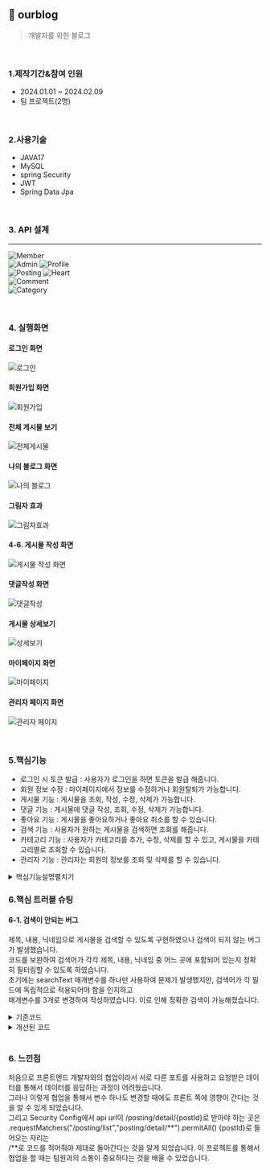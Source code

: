 ## :pushpin: ourblog   
>개발자를 위한 블로그    
   
</br>   

### 1.제작기간&참여 인원   
* 2024.01.01 ~ 2024.02.09   
* 팀 프로젝트(2명)   

</br>

### 2.사용기술   
* JAVA17   
* MySQL   
* spring Security   
* JWT   
* Spring Data Jpa   
       
 </br>     

 ### 3. API 설계 
 ---   
 ![Member](https://github.com/Seoha95/ourblog/assets/107228582/4b4056ba-bb1e-42c5-af66-823252da630d)   
![Admin](https://github.com/Seoha95/ourblog/assets/107228582/4e0ae996-98e3-4bb6-a852-05b56d8881c4)
![Profile](https://github.com/Seoha95/ourblog/assets/107228582/d9071551-c6a4-420f-930e-2c5a2c7cbd69)   
![Posting](https://github.com/Seoha95/ourblog/assets/107228582/fb06c28c-c29a-4bdd-98e1-9cb257cadaf9)
![Heart](https://github.com/Seoha95/ourblog/assets/107228582/00713183-ee70-41ae-b592-9c8019c93b23)   
![Comment](https://github.com/Seoha95/ourblog/assets/107228582/acd8a181-89f0-4569-924c-e0ad96319d9a)   
![Category](https://github.com/Seoha95/ourblog/assets/107228582/767dc16f-a054-4eaf-8e46-fd7a4704c88a)

</br>   

### 4. 실행화면   
#### 로그인 화면   
![로그인](https://github.com/Seoha95/ourblog/assets/107228582/ac07562d-29f9-493c-8ea8-83140e1d281c)    
#### 회원가입 화면   
![회원가입](https://github.com/Seoha95/ourblog/assets/107228582/e903a5e4-36ea-47ac-a358-bda03eb50a08)     
#### 전체 게시물 보기   
![전체게시물](https://github.com/Seoha95/ourblog/assets/107228582/424bb69d-8c04-4b37-9837-e91af7fd1de6)    
#### 나의 블로그 화면   
![나의 블로그](https://github.com/Seoha95/ourblog/assets/107228582/600107b9-d8d5-48e2-a24c-ba0883d9494f)     
#### 그림자 효과   
![그림자효과](https://github.com/Seoha95/ourblog/assets/107228582/4e903ed5-180e-4c0c-8ea2-cd820be611e1)      
#### 4-6. 게시물 작성 화면   
![게시물 작성 화면](https://github.com/Seoha95/ourblog/assets/107228582/bf9221d3-570b-4184-a3d4-d9ed0b9e917b)    
#### 댓글작성 화면   
![댓글작성](https://github.com/Seoha95/ourblog/assets/107228582/6b9f8374-c7df-44e4-b650-5470c00fb645)   
#### 게시물 상세보기  
![상세보기](https://github.com/Seoha95/ourblog/assets/107228582/40f44fee-2c0a-46d9-99dc-60ad051c75aa)  
#### 마이페이지 화면   
![마이페이지](https://github.com/Seoha95/ourblog/assets/107228582/90c97972-fdb1-4dd2-b892-4c5f218c24d6)   
#### 관리자 페이지 화면   
![관리자 페이지](https://github.com/Seoha95/ourblog/assets/107228582/a1edcd45-cdf7-4c25-b8ae-0b3ab625a3a4)   

</br>      

### 5.핵심기능   
  * 로그인 시 토큰 발급 : 사용자가 로그인을 하면 토큰을 발급 해줍니다.   
  * 회원 정보 수정 : 마이페이지에서 정보를 수정하거나 회원탈퇴가 가능합니다. 
  * 게시물 기능 : 게시물을 조회, 작성, 수정, 삭제가 가능합니다. 
  * 댓글 기능 : 게시물에 댓글 작성, 조회, 수정, 삭제가 가능합니다. 
  * 좋아요 기능 : 게시물을 좋아요하거나 좋아요 취소를 할 수 있습니다. 
  * 검색 기능 : 사용자가 원하는 게시물을 검색하면 조회를 해줍니다.
  * 카테고리 기능 : 사용자가 카테고리를 추가, 수정, 삭제를 할 수 있고, 게시물을 카테고리별로 조회할 수 있습니다.
  * 관리자 기능 : 관리자는 회원의 정보를 조회 및 삭제를 할 수 있습니다.     

<details>
<summary>핵심기능설명펼치기</summary>   

#### 5-1. 로그인 시 토큰 발급
* 로그인 기능 📍[코드확인](https://github.com/Seoha95/ourblog/blob/a60351ce53debd4ebff276e1bd8da6208081459d/src/main/java/com/team/ourblog/service/AuthService.java#L51-L71)   
  * 사용자가 로그인시 어세스토큰 생성과 리프레쉬 토큰 생성 후 DB에 저장합니다.
#### 5-2. 회원 정보 수정 
* 회원 정보 수정 📍[코드확인](https://github.com/Seoha95/ourblog/blob/a60351ce53debd4ebff276e1bd8da6208081459d/src/main/java/com/team/ourblog/service/ProfileService.java#L19-L77)   
    * 프로필 이미지, 닉네임, 이메일, 비밀번호를 수정할 수 있습니다.
* 회원 탈퇴 📍[코드확인](https://github.com/Seoha95/ourblog/blob/9cf13fbbbc2b31ef474f6c1894a0ba55f8e01a50/src/main/java/com/team/ourblog/service/AuthService.java#L102-L110)  
    * 회원은 마이페이지에서 회원탈퇴를 할 수 있습니다.
#### 5-3. 게시물 기능 
* 전체 게시물 조회 기능 📍[코드확인](https://github.com/Seoha95/ourblog/blob/a60351ce53debd4ebff276e1bd8da6208081459d/src/main/java/com/team/ourblog/service/PostingService.java#L27-L33)   
    * 회원과 비회원 모두 메인페이지에서 전체 게시물을 볼 수 있습니다. 
* 내 블로그 게시물 조회 기능 📍[코드확인](https://github.com/Seoha95/ourblog/blob/a60351ce53debd4ebff276e1bd8da6208081459d/src/main/java/com/team/ourblog/service/PostingService.java#L35-L41)  
    * 내블로그를 클릭하면 로그인한 사용자의 포스팅한 게시물만 조회를 합니다.
* 게시물 작성 기능 📍[코드확인](https://github.com/Seoha95/ourblog/blob/a60351ce53debd4ebff276e1bd8da6208081459d/src/main/java/com/team/ourblog/service/PostingService.java#L57-L69)  
    * 회원만이 게시물을 작성할 수 있습니다. 
* 게시물 수정 기능 📍[코드확인](https://github.com/Seoha95/ourblog/blob/a60351ce53debd4ebff276e1bd8da6208081459d/src/main/java/com/team/ourblog/service/PostingService.java#L78-L86) 
    * 게시물을 작성한 사용자가 게시물을 수정할 수 있습니다. 
* 게시물 삭제 기능 📍[코드확인](https://github.com/Seoha95/ourblog/blob/a60351ce53debd4ebff276e1bd8da6208081459d/src/main/java/com/team/ourblog/service/PostingService.java#L88-L91) 
    * 게시물을 작성한 사용자가 게시물을 삭제할 수 있습니다.
#### 5-4. 댓글 기능 
* 댓글 조회 기능 📍[코드확인](https://github.com/Seoha95/ourblog/blob/a60351ce53debd4ebff276e1bd8da6208081459d/src/main/java/com/team/ourblog/service/CommentService.java#L29-L35) 
    * 회원과 비회원 모두 게시물에 대한 댓글 리스트를 볼 수 있습니다.
* 댓글 작성 기능 📍[코드확인](https://github.com/Seoha95/ourblog/blob/a60351ce53debd4ebff276e1bd8da6208081459d/src/main/java/com/team/ourblog/service/CommentService.java#L37-L54) 
    * 회원만 게시물에 댓글을 작성할 수 있습니다. 
* 댓글 삭제 기능 📍[코드확인](https://github.com/Seoha95/ourblog/blob/a60351ce53debd4ebff276e1bd8da6208081459d/src/main/java/com/team/ourblog/service/CommentService.java#L56-L67) 
    * 게시물에 댓글을 작성한 작성자만 삭제할 수 있습니다. 
#### 5-5. 좋아요 기능 
* 게시물 좋아요 기능 📍[코드확인](https://github.com/Seoha95/ourblog/blob/a60351ce53debd4ebff276e1bd8da6208081459d/src/main/java/com/team/ourblog/service/HeartService.java#L26-L46) 
    * 게시물 상세보기에 들어가서 회원만 좋아요를 누를 수 있습니다. 
* 게시물 좋아요 취소 기능 📍[코드확인](https://github.com/Seoha95/ourblog/blob/a60351ce53debd4ebff276e1bd8da6208081459d/src/main/java/com/team/ourblog/service/HeartService.java#L48-L64) 
    * 게시물 상세보기에 들어가서 좋아요를 눌렀던 회원이 좋아요 취소를 할 수 있습니다. 
#### 5-6. 검색 기능 
* 게시물 검색 기능 📍[코드확인](https://github.com/Seoha95/ourblog/blob/a60351ce53debd4ebff276e1bd8da6208081459d/src/main/java/com/team/ourblog/service/PostingService.java#L42-L48) 
    * 제목, 내용, 닉네임 중에서 한 글자만 검색해도 연관된 모든 게시물이 조회될 수 있게 구현했습니다.
#### 5-7 카테고리 기능
* 카테고리 기본 4개 생성 기능 📍[코드확인](https://github.com/Seoha95/ourblog/blob/94c313fbbdd3c273c04f4fdc667031519ee0204b/src/main/java/com/team/ourblog/service/MemberService.java#L65-L78)
   * 회원가입시 기본적으로 4개의 카테고리가 생성되도록 구현 했습니다.
* 카테고리 추가 기능 📍[코드확인](https://github.com/Seoha95/ourblog/blob/94c313fbbdd3c273c04f4fdc667031519ee0204b/src/main/java/com/team/ourblog/service/CategoryService.java#L22-L33)
   * 사용자가 카테고리를 추가해서 원하는 이름으로 저장할 수 있습니다.   
* 카테고리 수정 기능 📍[코드확인](https://github.com/Seoha95/ourblog/blob/94c313fbbdd3c273c04f4fdc667031519ee0204b/src/main/java/com/team/ourblog/service/CategoryService.java#L35-L44)
   * 사용자가 기본적으로 제공되는 카테고리나 새로 추가한 카테고리의 이름을 수정할 수 있습니다.    
* 카테고리 삭제 기능 📍[코드확인](https://github.com/Seoha95/ourblog/blob/94c313fbbdd3c273c04f4fdc667031519ee0204b/src/main/java/com/team/ourblog/service/CategoryService.java#L46-L50)
   * 사용자가 선택한 카테고리를 삭제할 수 있습니다.    
#### 5-7. 관리자 기능 
* 회원의 정보를 전체 조회 기능 📍[코드확인](https://github.com/Seoha95/ourblog/blob/a60351ce53debd4ebff276e1bd8da6208081459d/src/main/java/com/team/ourblog/service/MemberService.java#L80-L85)
   * 관리자가 전체 회원의 정보를 볼 수 있습니다.     
* 회원의 정보 관리 기능 📍[코드확인](https://github.com/Seoha95/ourblog/blob/a60351ce53debd4ebff276e1bd8da6208081459d/src/main/java/com/team/ourblog/service/MemberService.java#L86-L92) 
    * 관리자의 권한으로 회원의 정보를 삭제할 수 있습니다.
</br>
</details>   

### 6.핵심 트러블 슈팅
#### 6-1. 검색이 안되는 버그   
제목, 내용, 닉네임으로 게시물을 검색할 수 있도록 구현하였으나 검색이 되지 않는 버그가 발생했습니다.    
코드를 보완하여 검색어가 각각 제목, 내용, 닉네임 중 어느 곳에 포함되어 있는지 정확히 필터링할 수 있도록 하였습니다.   
초기에는 searchText 매개변수를 하나만 사용하여 문제가 발생했지만, 검색어가 각 필드에 독립적으로 적용되어야 함을 인지하고   
매개변수를 3개로 변경하여 작성하였습니다. 이로 인해 정확한 검색이 가능해졌습니다.   
<details>      
<summary>기존코드</summary>      
<pre>
<code>
    PostingRepository.java   
   public interface PostingRepository extends JpaRepository<Posting,Long> {   
    List<Posting> findByTitleContainingOrContentContainingOrNickNameContainingOrderByCreateDateDesc(String searchText);   
       }
  
    PostingService.java    
     public List<PostingListResponseDto> getPostingList(String searchText){   
        List<Posting> postingList = postingRepository.findByTitleContainingOrContentContainingOrNickNameContainingOrderByCreateDateDesc(searchText);   
         
        return postingList.stream()   
                .map(PostingListResponseDto::fromEntity)   
                .collect(Collectors.toList());   
</code>
</pre>
   
</details>   

<details>
<summary>개선된 코드</summary>
<pre>
<code>   
     PostingRepository.java   
     public interface PostingRepository extends JpaRepository<Posting,Long> {  
     List<Posting> findByTitleContainingOrContentContainingOrNickNameContainingOrderByCreateDateDesc(String title, String content, String nickname);   
     }   
        
     PostingService.java    
     public List<PostingListResponseDto> getPostingList(String searchText){    
     List<Posting> postingList = postingRepository.findByTitleContainingOrContentContainingOrNickNameContainingOrderByCreateDateDesc(searchText, searchText, searchText);     
     return postingList.stream()   
                .map(PostingListResponseDto::fromEntity)   
                .collect(Collectors.toList()); 
</code>    
</pre>   
</details>   
</br>

### 6. 느낀점   
처음으로 프론트엔드 개발자와의 협업이라서 서로 다른 포트를 사용하고 요청받은 데이터를 통해서 데이터를 응답하는 과정이 어려웠습니다.    
그러나 이렇게 협업을 통해서 변수 하나도 변경할 때에도 프론트 쪽에 영향이 간다는 것을 알 수 있게 되었습니다.   
그리고 Security Config에서 api url이 /posting/detail/{postId}로 받아야 하는 곳은 .requestMatchers("/posting/list","posting/detail/**").permitAll() {postId}로 들어오는 자리는    
/**로 코드를 적어줘야 제대로 돌아간다는 것을 알게 되었습니다. 이 프로젝트를 통해서 협업을 할 때는 팀원과의 소통이 중요하다는 것을 배울 수 있었습니다.        

